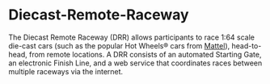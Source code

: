 # Diecast-Remote-Raceway
The Diecast Remote Raceway (DRR) allows participants to race 1:64 scale die-cast cars (such as the popular Hot Wheels® cars from 
[Mattel](https://www.mattel.com/en-us)), head-to-head, from remote locations.  A DRR consists of an automated Starting Gate, an electronic Finish Line, and a web service that coordinates races between multiple raceways via the internet.
